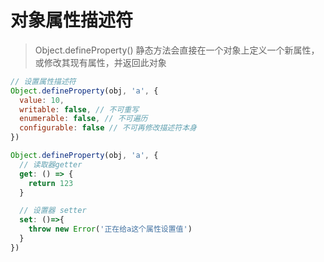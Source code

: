 # 对象属性描述符 [](#defineProperty)

> Object.defineProperty() 静态方法会直接在一个对象上定义一个新属性，或修改其现有属性，并返回此对象

```js
// 设置属性描述符
Object.defineProperty(obj, 'a', {
  value: 10,
  writable: false, // 不可重写
  enumerable: false, // 不可遍历
  configurable: false // 不可再修改描述符本身
})

Object.defineProperty(obj, 'a', {
  // 读取器getter
  get: () => {
    return 123
  }

  // 设置器 setter
  set: ()=>{
    throw new Error('正在给a这个属性设置值')
  }
})
```
